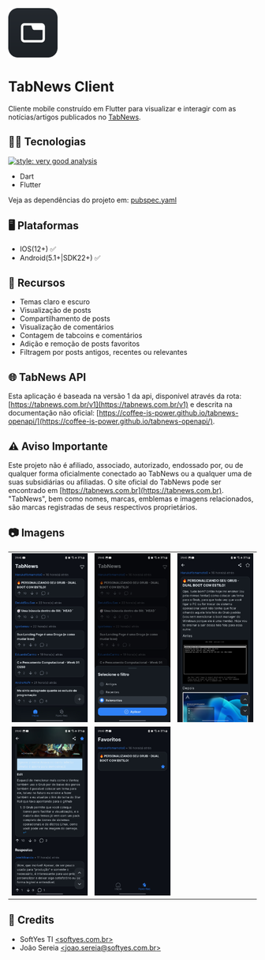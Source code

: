 <img width="100" height="100" src="assets/icon.png" alt="app logo">

# TabNews Client

Cliente mobile construído em Flutter para visualizar e interagir com as
notícias/artigos publicados no [TabNews](https://tabnews.com.br).

## 🧑‍💻 Tecnologias

[![style: very good analysis](https://img.shields.io/badge/style-very_good_analysis-B22C89.svg)](https://pub.dev/packages/very_good_analysis)

* Dart
* Flutter

Veja as dependências do projeto em: [pubspec.yaml](./pubspec.yaml)

## 🖥️ Plataformas

* IOS(12+) ✅
* Android(5.1+|SDK22+) ✅

## 🧰 Recursos

* Temas claro e escuro
* Visualização de posts
* Compartilhamento de posts
* Visualização de comentários
* Contagem de tabcoins e comentários
* Adição e remoção de posts favoritos
* Filtragem por posts antigos, recentes ou relevantes

## 🌐 TabNews API

Esta aplicação é baseada na versão 1 da api, disponível através da rota:
[https://tabnews.com.br/v1](https://tabnews.com.br/v1) e descrita na
documentação não oficial: [https://coffee-is-power.github.io/tabnews-openapi/](https://coffee-is-power.github.io/tabnews-openapi/).

## ⚠️ Aviso Importante

Este projeto não é afiliado, associado, autorizado, endossado por, ou de
qualquer forma oficialmente conectado ao TabNews ou a qualquer uma de
suas subsidiárias ou afiliadas. O site oficial do TabNews pode ser encontrado em
[https://tabnews.com.br](https://tabnews.com.br). "TabNews", bem como nomes,
marcas, emblemas e imagens relacionados, são marcas registradas de seus
respectivos proprietários.

## 📷 Imagens

<table>
  <tr>
    <td>
      <img src="readme/artigos.jpg" alt="" width="260px" />
    </td>
    <td>
      <img src="readme/filtros.jpg" alt="" width="260px" />
    </td>
    <td>
      <img src="readme/artigo.jpg" alt="" width="260px" />
    </td>
  </tr>
  <tr>
    <td>
      <img src="readme/respostas.jpg" alt="" width="260px" />
    </td>
    <td>
      <img src="readme/favoritos.jpg" alt="" width="260px" />
    </td>
  </tr>
</table>

## 📜 Credits

* SoftYes TI [\<softyes.com.br\>](https://softyes.com.br)
* João Sereia [\<joao.sereia@softyes.com.br\>](mailto:joao.sereia@softyes.com.br)
